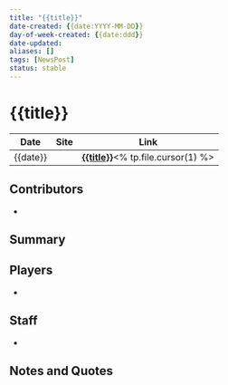 ```yaml
---
title: "{{title}}"
date-created: {{date:YYYY-MM-DD}}
day-of-week-created: {{date:ddd}}
date-updated: 
aliases: []
tags: [NewsPost]
status: stable
---
```


# {{title}}

| Date     | Site | Link                                   |
| -------- | ---- | -------------------------------------- |
| {{date}} |      | [**{{title}}**]()<% tp.file.cursor(1) %> |

## Contributors
- 

## Summary
> 

## Players
- 

## Staff
- 

## Notes and Quotes
> 

